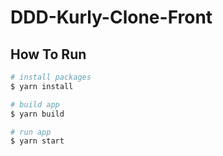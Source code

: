 # DDD-Kurly-Clone-Front

## How To Run
```bash
# install packages
$ yarn install

# build app
$ yarn build

# run app
$ yarn start
```
